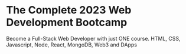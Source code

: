 # The Complete 2023 Web Development Bootcamp
Become a Full-Stack Web Developer with just ONE course. HTML, CSS, Javascript, Node, React, MongoDB, Web3 and DApps
